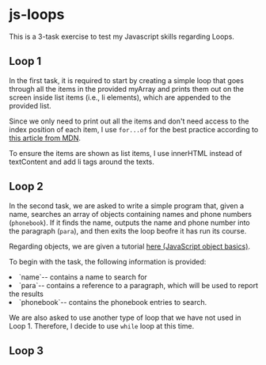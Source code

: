 # js-loops

This is a 3-task exercise to test my Javascript skills regarding Loops.

## Loop 1

In the first task, it is required to start by creating a simple loop that goes through all the items in the provided myArray
and prints them out on the screen inside list items (i.e., li elements), which are appended to the provided list.

Since we only need to print out all the items and don't need access to the index position of each item, I use `for...of` for the best practice according to [this article from MDN](https://developer.mozilla.org/en-US/docs/Learn/JavaScript/Building_blocks/Looping_code#which_loop_type_should_you_use).

To ensure the items are shown as list items, I use innerHTML instead of textContent and add li tags around the texts.

## Loop 2

In the second task, we are asked to write a simple program that, given a name, searches an array of objects containing names and phone numbers (`phonebook`).
If it finds the name, outputs the name and phone number into the paragraph (`para`), and then exits the loop beofre it has run its course.

Regarding objects, we are given a tutorial [here (JavaScript object basics)](https://developer.mozilla.org/en-US/docs/Learn/JavaScript/Objects/Basics).

To begin with the task, the following information is provided:

<li>`name`-- contains a name to search for</li>

<li>`para`-- contains a reference to a paragraph, which will be used to report the results</li>

<li>`phonebook`-- contains the phonebook entries to search.</li>

We are also asked to use another type of loop that we have not used in Loop 1.
Therefore, I decide to use `while` loop at this time.

## Loop 3
